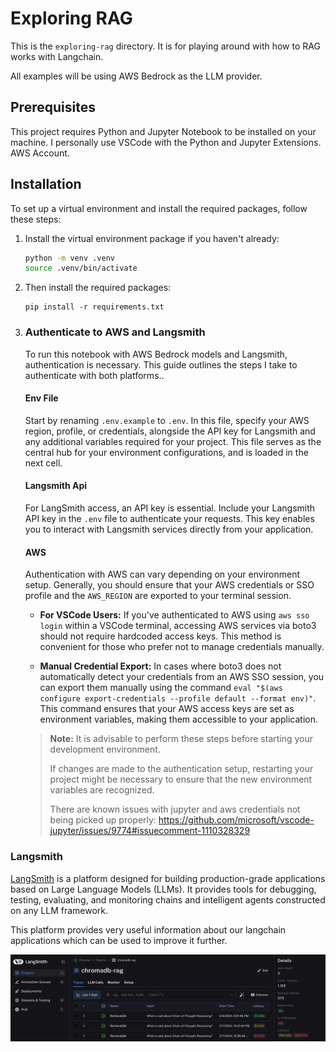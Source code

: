 # Exploring RAG

This is the `exploring-rag` directory. It is for playing around with how to RAG works with Langchain. 

All examples will be using AWS Bedrock as the LLM provider.


## Prerequisites

This project requires Python and Jupyter Notebook to be installed on your machine. I personally use VSCode with the Python and Jupyter Extensions. AWS Account.

## Installation

To set up a virtual environment and install the required packages, follow these steps:

1. Install the virtual environment package if you haven't already:
    ```bash
    python -m venv .venv
    source .venv/bin/activate
    ```

2. Then install the required packages:
    ```
    pip install -r requirements.txt
    ```

3. ### Authenticate to AWS and Langsmith

    To run this notebook with AWS Bedrock models and Langsmith, authentication is necessary. This guide outlines the steps I take to authenticate with both platforms..

    #### Env File
    Start by renaming `.env.example` to `.env`. In this file, specify your AWS region, profile, or credentials, alongside the API key for Langsmith and any additional variables required for your project. This file serves as the central hub for your environment configurations, and is loaded in the next cell.

    #### Langsmith Api
    For LangSmith access, an API key is essential. Include your Langsmith API key in the `.env` file to authenticate your requests. This key enables you to interact with Langsmith services directly from your application.

    #### AWS
    Authentication with AWS can vary depending on your environment setup. Generally, you should ensure that your AWS credentials or SSO profile and the `AWS_REGION` are exported to your terminal session.

    - **For VSCode Users:** If you've authenticated to AWS using `aws sso login` within a VSCode terminal, accessing AWS services via boto3 should not require hardcoded access keys. This method is convenient for those who prefer not to manage credentials manually.

    - **Manual Credential Export:** In cases where boto3 does not automatically detect your credentials from an AWS SSO session, you can export them manually using the command `eval "$(aws configure export-credentials --profile default --format env)"`. This command ensures that your AWS access keys are set as environment variables, making them accessible to your application.

    > **Note:** It is advisable to perform these steps before starting your development environment. 
    >
    > If changes are made to the authentication setup, restarting your project might be necessary to ensure that the new environment variables are recognized.
    >
    > There are known issues with jupyter and aws credentials not being picked up properly: https://github.com/microsoft/vscode-jupyter/issues/9774#issuecomment-1110328329


### Langsmith
[LangSmith](https://docs.smith.langchain.com) is a platform designed for building production-grade applications based on Large Language Models (LLMs). It provides tools for debugging, testing, evaluating, and monitoring chains and intelligent agents constructed on any LLM framework. 

This platform provides very useful information about our langchain applications which can be used to improve it further.

![langsmith dashboard](langsmith.png)